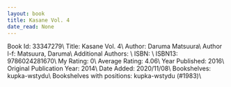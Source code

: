 ```yaml
---
layout: book
title: Kasane Vol. 4
date_read: None
---
```


Book Id: 33347279\ 
Title: Kasane Vol. 4\ 
Author: Daruma Matsuura\ 
Author l-f: Matsuura, Daruma\ 
Additional Authors: \ 
ISBN: \ 
ISBN13: 9786024281670\ 
My Rating: 0\ 
Average Rating: 4.06\ 
Year Published: 2016\ 
Original Publication Year: 2014\ 
Date Added: 2020/11/08\ 
Bookshelves: kupka-wstydu\ 
Bookshelves with positions: kupka-wstydu (#1983)\ 

